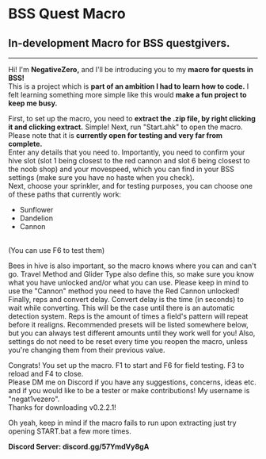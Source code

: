 <centre><h1>BSS Quest Macro</h1>
<h2>In-development Macro for BSS questgivers.</h2></centre>
<hr>
Hi! I'm <b>NegativeZero,</b> and I'll be introducing you to my <b>macro for quests in BSS!</b><br>
This is a project which is <b>part of an ambition I had to learn how to code.</b> I felt learning something more simple like this would <b>make a fun project to keep me busy.</b><p>
First, to set up the macro, you need to <b>extract the .zip file, by right clicking it and clicking extract.</b> Simple! Next, run "Start.ahk" to open the macro. Please note that it is <b>currently open for testing and very far from complete.</b><br>
Enter any details that you need to. Importantly, you need to confirm your hive slot (slot 1 being closest to the red cannon and slot 6 being closest to the noob shop) and your movespeed, which you can find in your BSS settings (make sure you have no haste when you check).<br>
Next, choose your sprinkler, and for testing purposes, you can choose one of these paths that currently work:<ul>
<li>Sunflower</li>
<li>Dandelion</li>
<li>Cannon</li></ul><br>
(You can use F6 to test them)<p>
Bees in hive is also important, so the macro knows where you can and can't go. Travel Method and Glider Type also define this, so make sure you know what you have unlocked and/or what you can use. Please keep in mind to use the "Cannon" method you need to have the Red Cannon unlocked!<br>
Finally, reps and convert delay. Convert delay is the time (in seconds) to wait while converting. This will be the case until there is an automatic detection system. Reps is the amount of times a field's pattern will repeat before it realigns. Recommended presets will be listed somewhere below, but you can always test different amounts until they work well for you! Also, settings do not need to be reset every time you reopen the macro, unless you're changing them from their previous value.<p>
Congrats! You set up the macro. F1 to start and F6 for field testing. F3 to reload and F4 to close.<br>
Please DM me on Discord if you have any suggestions, concerns, ideas etc. and if you would like to be a tester or make contributions! My username is "negat1vezero".<br>
Thanks for downloading v0.2.2.1!<p>
Oh yeah, keep in mind if the macro fails to run upon extracting just try opening START.bat a few more times.<p>
<b>Discord Server: discord.gg/57YmdVy8gA</b>

<!--
Notes (ignore):
- rc_[path] is path through red cannon
- w_[path] is path by walk
- p_[path] is path by parachute
- g_[path] is path by glider
---------------------------------------------------------------------------------------------------------------------------------------------------------------------------------------
- wf-[path] is walk-from
- gt()-[path] is go-to ()
 - (f) is (field)
 - (u) is (use)
 - (qg) is (questgiver)
--!>